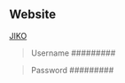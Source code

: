 
## Website

[JIKO](https://ejournal.akakom.ac.id/index.php/jiko/layoutEditor/submission/1672)

>Username #########

>Password #########